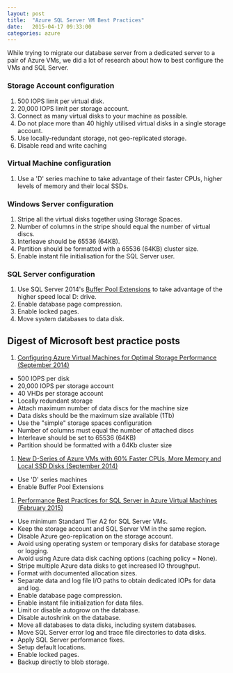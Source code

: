 ```yaml
---
layout: post
title:  "Azure SQL Server VM Best Practices"
date:   2015-04-17 09:33:00
categories: azure
---
```


While trying to migrate our database server from a dedicated server to a pair
of Azure VMs, we did a lot of research about how to best configure the VMs
and SQL Server.

### Storage Account configuration
1. 500 IOPS limit per virtual disk.
1. 20,000 IOPS limit per storage account.
1. Connect as many virtual disks to your machine as possible.
1. Do not place more than 40 highly utilised virtual disks in a single storage account.
1. Use locally-redundant storage, not geo-replicated storage.
1. Disable read and write caching

### Virtual Machine configuration
1. Use a 'D' series machine to take advantage of their faster CPUs, higher levels of memory and their local SSDs.

### Windows Server configuration
1. Stripe all the virtual disks together using Storage Spaces.
1. Number of columns in the stripe should equal the number of virtual discs.
1. Interleave should be 65536 (64KB).
1. Partition should be formatted with a 65536 (64KB) cluster size.
1. Enable instant file initialisation for the SQL Server user.

### SQL Server configuration
1. Use SQL Server 2014's [Buffer Pool Extensions](http://weblogs.asp.net/scottgu/new-d-series-of-azure-vms-with-60-faster-cpus-more-memory-and-local-ssd-disks) to take advantage of the higher speed local D: drive.
1. Enable database page compression.
1. Enable locked pages.
1. Move system databases to data disk.


## Digest of Microsoft best practice posts
1. [Configuring Azure Virtual Machines for Optimal Storage Performance (September 2014)](http://blogs.msdn.com/b/mast/archive/2014/10/14/configuring-azure-virtual-machines-for-optimal-storage-performance.aspx)
  * 500 IOPS per disk
  * 20,000 IOPS per storage account
  * 40 VHDs per storage account
  * Locally redundant storage
  * Attach maximum number of data discs for the machine size
  * Data disks should be the maximum size available (1Tb)
  * Use the "simple" storage spaces configuration
  * Number of columns must equal the number of attached discs
  * Interleave should be set to 65536 (64KB)
  * Partition should be formatted with a 64Kb cluster size
1. [New D-Series of Azure VMs with 60% Faster CPUs, More Memory and Local SSD Disks (September 2014)](http://weblogs.asp.net/scottgu/new-d-series-of-azure-vms-with-60-faster-cpus-more-memory-and-local-ssd-disks)
  * Use 'D' series machines
  * Enable Buffer Pool Extensions
1. [Performance Best Practices for SQL Server in Azure Virtual Machines (February 2015)](https://msdn.microsoft.com/en-us/library/azure/dn133149.aspx)
  * Use minimum Standard Tier A2 for SQL Server VMs.
  * Keep the storage account and SQL Server VM in the same region.
  * Disable Azure geo-replication on the storage account.
  * Avoid using operating system or temporary disks for database storage or logging.
  * Avoid using Azure data disk caching options (caching policy = None).
  * Stripe multiple Azure data disks to get increased IO throughput.
  * Format with documented allocation sizes.
  * Separate data and log file I/O paths to obtain dedicated IOPs for data and log.
  * Enable database page compression.
  * Enable instant file initialization for data files.
  * Limit or disable autogrow on the database.
  * Disable autoshrink on the database.
  * Move all databases to data disks, including system databases.
  * Move SQL Server error log and trace file directories to data disks.
  * Apply SQL Server performance fixes.
  * Setup default locations.
  * Enable locked pages.
  * Backup directly to blob storage.

